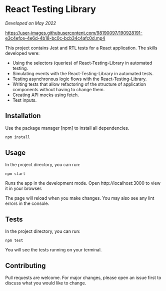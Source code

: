 # React Testing Library

*Developed on May 2022*


https://user-images.githubusercontent.com/98190097/190928191-e3c4efce-4e6d-4b18-bc0c-bcb34c4afc0d.mp4




This project contains Jest and RTL tests for a React application.
The skills developed were:
* Using the selectors (queries) of React-Testing-Library in automated testing.
* Simulating events with the React-Testing-Library in automated tests.
* Testing asynchronous logic flows with the React-Testing-Library.
* Writing tests that allow refactoring of the structure of application components without having to change them.
* Creating API mocks using fetch.
* Test inputs.

## Installation

Use the package manager [npm] to install all dependencies.

```bash
npm install
```

## Usage

In the project directory, you can run:

```
npm start
```
Runs the app in the development mode.
Open http://localhost:3000 to view it in your browser.

The page will reload when you make changes.
You may also see any lint errors in the console.

## Tests

In the project directory, you can run:

```
npm test
```

You will see the tests running on your terminal.

## Contributing
Pull requests are welcome. For major changes, please open an issue first to discuss what you would like to change.

